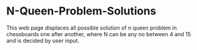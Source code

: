 # N-Queen-Problem-Solutions
This web page displaces all possible solution of n queen problem in chessboards one after another,  where N can be any no between 4 and 15 and is decided by user input.
